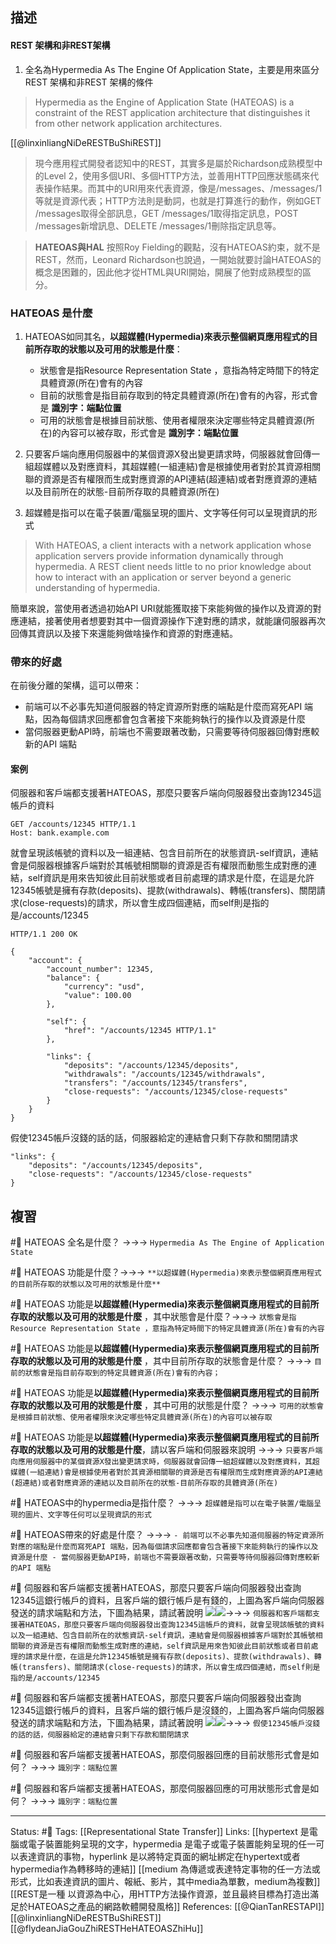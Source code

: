 
## 描述


#### REST 架構和非REST架構

1. 全名為Hypermedia As The Engine Of Application State，主要是用來區分REST 架構和非REST 架構的條件

> Hypermedia as the Engine of Application State (HATEOAS) is a constraint of the REST application architecture that distinguishes it from other network application architectures.


[[@linxinliangNiDeRESTBuShiREST]]
>  現今應用程式開發者認知中的REST，其實多是屬於Richardson成熟模型中的Level 2，使用多個URI、多個HTTP方法，並善用HTTP回應狀態碼來代表操作結果。而其中的URI用來代表資源，像是/messages、/messages/1等就是資源代表；HTTP方法則是動詞，也就是打算進行的動作，例如GET /messages取得全部訊息，GET /messages/1取得指定訊息，POST /messages新增訊息、DELETE /messages/1刪除指定訊息等。


> **HATEOAS與HAL**
> 按照Roy Fielding的觀點，沒有HATEOAS約束，就不是REST，然而，Leonard Richardson也說過，一開始就要討論HATEOAS的概念是困難的，因此他才從HTML與URI開始，開展了他對成熟模型的區分。

  
### HATEOAS 是什麼

1. HATEOAS如同其名，**以超媒體(Hypermedia)來表示整個網頁應用程式的目前所存取的狀態以及可用的狀態是什麼**：
	- 狀態會是指Resource Representation State ，意指為特定時間下的特定具體資源(所在)會有的內容
	- 目前的狀態會是指目前存取到的特定具體資源(所在)會有的內容，形式會是 **識別字：端點位置**
	- 可用的狀態會是根據目前狀態、使用者權限來決定哪些特定具體資源(所在)的內容可以被存取，形式會是 **識別字：端點位置**
	
2. 只要客戶端向應用伺服器中的某個資源X發出變更請求時，伺服器就會回傳一組超媒體以及對應資料，其超媒體(一組連結)會是根據使用者對於其資源相關聯的資源是否有權限而生成對應資源的API連結(超連結)或者對應資源的連結以及目前所在的狀態-目前所存取的具體資源(所在)
3. 超媒體是指可以在電子裝置/電腦呈現的圖片、文字等任何可以呈現資訊的形式

> With HATEOAS, a client interacts with a network application whose application servers provide information dynamically through hypermedia. A REST client needs little to no prior knowledge about how to interact with an application or server beyond a generic understanding of hypermedia.





簡單來說，當使用者透過初始API URI就能獲取接下來能夠做的操作以及資源的對應連結，接著使用者想要對其中一個資源操作下達對應的請求，就能讓伺服器再次回傳其資訊以及接下來還能夠做啥操作和資源的對應連結。


### 帶來的好處
在前後分離的架構，這可以帶來：

- 前端可以不必事先知道伺服器的特定資源所對應的端點是什麼而寫死API 端點，因為每個請求回應都會包含著接下來能夠執行的操作以及資源是什麼
- 當伺服器更動API時，前端也不需要跟著改動，只需要等待伺服器回傳對應較新的API 端點


#### 案例
伺服器和客戶端都支援著HATEOAS，那麼只要客戶端向伺服器發出查詢12345這帳戶的資料

```
GET /accounts/12345 HTTP/1.1
Host: bank.example.com
```

就會呈現該帳號的資料以及一組連結、包含目前所在的狀態資訊-self資訊，連結會是伺服器根據客戶端對於其帳號相關聯的資源是否有權限而動態生成對應的連結，self資訊是用來告知彼此目前狀態或者目前處理的請求是什麼，在這是允許12345帳號是擁有存款(deposits)、提款(withdrawals)、轉帳(transfers)、關閉請求(close-requests)的請求，所以會生成四個連結，而self則是指的是/accounts/12345

```
HTTP/1.1 200 OK

{
	"account": {
		"account_number": 12345,
		"balance": {
			"currency": "usd",
			"value": 100.00
		},
	
		"self": {
			"href": "/accounts/12345 HTTP/1.1"
		},
	
		"links": {
			"deposits": "/accounts/12345/deposits",
			"withdrawals": "/accounts/12345/withdrawals",
			"transfers": "/accounts/12345/transfers",
			"close-requests": "/accounts/12345/close-requests"
		}
	}
}
```

假使12345帳戶沒錢的話的話，伺服器給定的連結會只剩下存款和關閉請求
```
"links": {
	"deposits": "/accounts/12345/deposits",
	"close-requests": "/accounts/12345/close-requests"
}
```




## 複習

#🧠 HATEOAS 全名是什麼？ ->->-> `Hypermedia As The Engine of Application State`
<!--SR:!2022-11-26,28,250-->

#🧠 HATEOAS 功能是什麼？->->-> `**以超媒體(Hypermedia)來表示整個網頁應用程式的目前所存取的狀態以及可用的狀態是什麼**`
<!--SR:!2023-01-14,56,250-->

#🧠 HATEOAS 功能是**以超媒體(Hypermedia)來表示整個網頁應用程式的目前所存取的狀態以及可用的狀態是什麼** ，其中狀態會是什麼？->->-> `狀態會是指Resource Representation State ，意指為特定時間下的特定具體資源(所在)會有的內容`
<!--SR:!2022-11-26,28,250-->

#🧠 HATEOAS 功能是**以超媒體(Hypermedia)來表示整個網頁應用程式的目前所存取的狀態以及可用的狀態是什麼** ，其中目前所存取的狀態會是什麼？ ->->-> `目前的狀態會是指目前存取到的特定具體資源(所在)會有的內容；`
<!--SR:!2022-11-26,28,250-->

#🧠 HATEOAS 功能是**以超媒體(Hypermedia)來表示整個網頁應用程式的目前所存取的狀態以及可用的狀態是什麼** ，其中可用的狀態是什麼？ ->->-> `可用的狀態會是根據目前狀態、使用者權限來決定哪些特定具體資源(所在)的內容可以被存取`
<!--SR:!2022-11-24,26,250-->


#🧠 HATEOAS 功能是**以超媒體(Hypermedia)來表示整個網頁應用程式的目前所存取的狀態以及可用的狀態是什麼**，請以客戶端和伺服器來說明 ->->-> `只要客戶端向應用伺服器中的某個資源X發出變更請求時，伺服器就會回傳一組超媒體以及對應資料，其超媒體(一組連結)會是根據使用者對於其資源相關聯的資源是否有權限而生成對應資源的API連結(超連結)或者對應資源的連結以及目前所在的狀態-目前所存取的具體資源(所在)`
<!--SR:!2022-11-26,28,250-->

#🧠 HATEOAS中的hypermedia是指什麼？ ->->-> `超媒體是指可以在電子裝置/電腦呈現的圖片、文字等任何可以呈現資訊的形式`
<!--SR:!2023-01-01,48,250-->

#🧠 HATEOAS帶來的好處是什麼？ ->->-> `- 前端可以不必事先知道伺服器的特定資源所對應的端點是什麼而寫死API 端點，因為每個請求回應都會包含著接下來能夠執行的操作以及資源是什麼 - 當伺服器更動API時，前端也不需要跟著改動，只需要等待伺服器回傳對應較新的API 端點 `
<!--SR:!2022-11-26,28,250-->


#🧠 伺服器和客戶端都支援著HATEOAS，那麼只要客戶端向伺服器發出查詢12345這銀行帳戶的資料，且客戶端的銀行帳戶是有錢的，上圖為客戶端向伺服器發送的請求端點和方法，下圖為結果，請試著說明 ![](https://res.cloudinary.com/dqfxgtyoi/image/upload/v1665905332/blog/REST/HATEOAS-example1_ad6vh3.png)![](https://res.cloudinary.com/dqfxgtyoi/image/upload/v1665905332/blog/REST/HATEOAS-example1-with-money_yp1z7n.png)->->-> `伺服器和客戶端都支援著HATEOAS，那麼只要客戶端向伺服器發出查詢12345這帳戶的資料，就會呈現該帳號的資料以及一組連結、包含目前所在的狀態資訊-self資訊，連結會是伺服器根據客戶端對於其帳號相關聯的資源是否有權限而動態生成對應的連結，self資訊是用來告知彼此目前狀態或者目前處理的請求是什麼，在這是允許12345帳號是擁有存款(deposits)、提款(withdrawals)、轉帳(transfers)、關閉請求(close-requests)的請求，所以會生成四個連結，而self則是指的是/accounts/12345`
<!--SR:!2022-11-25,27,250-->


#🧠 伺服器和客戶端都支援著HATEOAS，那麼只要客戶端向伺服器發出查詢12345這銀行帳戶的資料，且客戶端的銀行帳戶是沒錢的，上圖為客戶端向伺服器發送的請求端點和方法，下圖為結果，請試著說明 ![](https://res.cloudinary.com/dqfxgtyoi/image/upload/v1665905332/blog/REST/HATEOAS-example1_ad6vh3.png)![](https://res.cloudinary.com/dqfxgtyoi/image/upload/v1665905332/blog/REST/HATEOAS-example1-without-money_sfjdmc.png)->->-> `假使12345帳戶沒錢的話的話，伺服器給定的連結會只剩下存款和關閉請求`
<!--SR:!2022-11-25,27,250-->

#🧠 伺服器和客戶端都支援著HATEOAS，那麼伺服器回應的目前狀態形式會是如何？ ->->-> `識別字：端點位置`
<!--SR:!2022-11-24,26,250-->


#🧠 伺服器和客戶端都支援著HATEOAS，那麼伺服器回應的可用狀態形式會是如何？ ->->-> `識別字：端點位置`
<!--SR:!2023-01-24,63,250-->



---
Status: #🌱 
Tags:
[[Representational State Transfer]]
Links:
[[hypertext 是電腦或電子裝置能夠呈現的文字，hypermedia 是電子或電子裝置能夠呈現的任一可以表達資訊的事物，hyperlink 是以將特定頁面的網址綁定在hypertext或者hypermedia作為轉移時的連結]]
[[medium 為傳遞或表達特定事物的任一方法或形式，比如表達資訊的圖片、報紙、影片，其中media為單數，medium為複數]]
[[REST是一種 以資源為中心，用HTTP方法操作資源，並且最終目標為打造出滿足於HATEOAS之產品的網路軟體開發風格]]
References:
[[@QianTanRESTAPI]]
[[@linxinliangNiDeRESTBuShiREST]]
[[@flydeanJiaGouZhiRESTHeHATEOASZhiHu]]